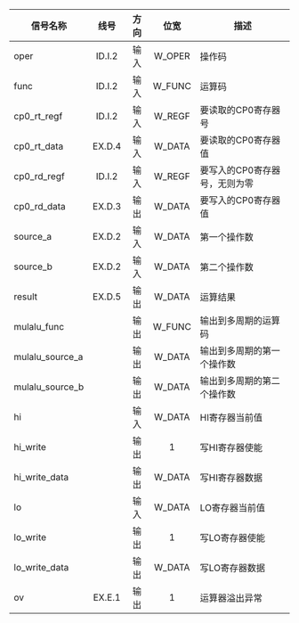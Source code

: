 | 信号名称        |  线号  | 方向 |  位宽  | 描述                          |
| --------------- | :----: | :--: | :----: | ----------------------------- |
| oper            | ID.I.2 | 输入 | W_OPER | 操作码                        |
| func            | ID.I.2 | 输入 | W_FUNC | 运算码                        |
| cp0_rt_regf     | ID.I.2 | 输入 | W_REGF | 要读取的CP0寄存器号           |
| cp0_rt_data     | EX.D.4 | 输入 | W_DATA | 要读取的CP0寄存器值           |
| cp0_rd_regf     | ID.I.2 | 输入 | W_REGF | 要写入的CP0寄存器号，无则为零 |
| cp0_rd_data     | EX.D.3 | 输出 | W_DATA | 要写入的CP0寄存器值           |
| source_a        | EX.D.2 | 输入 | W_DATA | 第一个操作数                  |
| source_b        | EX.D.2 | 输入 | W_DATA | 第二个操作数                  |
| result          | EX.D.5 | 输出 | W_DATA | 运算结果                      |
| mulalu_func     |        | 输出 | W_FUNC | 输出到多周期的运算码          |
| mulalu_source_a |        | 输出 | W_DATA | 输出到多周期的第一个操作数    |
| mulalu_source_b |        | 输出 | W_DATA | 输出到多周期的第二个操作数    |
| hi              |        | 输入 | W_DATA | HI寄存器当前值                |
| hi_write        |        | 输出 |   1    | 写HI寄存器使能                |
| hi_write_data   |        | 输出 | W_DATA | 写HI寄存器数据                |
| lo              |        | 输入 | W_DATA | LO寄存器当前值                |
| lo_write        |        | 输出 |   1    | 写LO寄存器使能                |
| lo_write_data   |        | 输出 | W_DATA | 写LO寄存器数据                |
| ov              | EX.E.1 | 输出 |   1    | 运算器溢出异常                |

